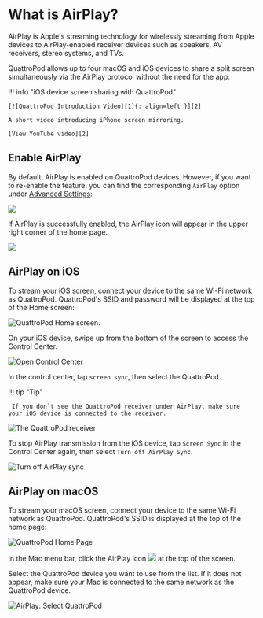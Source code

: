 # What is AirPlay?

AirPlay is Apple's streaming technology for wirelessly streaming from Apple devices to AirPlay-enabled receiver devices such as speakers, AV receivers, stereo systems, and TVs.

QuattroPod allows up to four macOS and iOS devices to share a split screen simultaneously via the AirPlay protocol without the need for the app.

!!! info "iOS device screen sharing with QuattroPod"

    [![QuattroPod Introduction Video][1]{: align=left }][2]
	
	A short video introducing iPhone screen mirroring.
	
	[View YouTube video][2]

  [1]: /assets/img/thumbnail.video.airplay.png
  [2]: https://youtu.be/UL4Q-drCmQo
  
## Enable AirPlay

By default, AirPlay is enabled on QuattroPod devices. However, if you want to re-enable the feature, you can find the corresponding `AirPlay` option under [Advanced Settings](adv.settings.md#AirPlayMode):

![](/assets/img/AirPlay.png)

If AirPlay is successfully enabled, the AirPlay icon will appear in the upper right corner of the home page.

![](/assets/img/quattropod.airplay.icon.png)

## AirPlay on iOS

To stream your iOS screen, connect your device to the same Wi-Fi network as QuattroPod. QuattroPod's SSID and password will be displayed at the top of the Home screen:

![QuattroPod Home screen](/assets/img/quattropod.ssid.connect.png).

On your iOS device, swipe up from the bottom of the screen to access the Control Center.

![Open Control Center](/assets/img/iOS-controlcenter.png)

In the control center, tap `screen sync`, then select the QuattroPod.

!!! tip "Tip"

     If you don`t see the QuattroPod receiver under AirPlay, make sure your iOS device is connected to the receiver.

![The QuattroPod receiver](/assets/img/iOS_AirPlay_select.png)

To stop AirPlay transmission from the iOS device, tap `Screen Sync` in the Control Center again, then select `Turn off AirPlay Sync`.

![Turn off AirPlay sync](/assets/img/iOS_AirPlay_stop.png)

## AirPlay on macOS

To stream your macOS screen, connect your device to the same Wi-Fi network as QuattroPod. QuattroPod's SSID is displayed at the top of the home page:

![QuattroPod Home Page](/assets/img/quattropod.ssid.connect.png)

In the Mac menu bar, click the AirPlay icon ![](/assets/img/airplay_icon.png) at the top of the screen.

Select the QuattroPod device you want to use from the list. If it does not appear, make sure your Mac is connected to the same network as the QuattroPod device.

![AirPlay: Select QuattroPod](/assets/img/macOS-AirPlay.png)